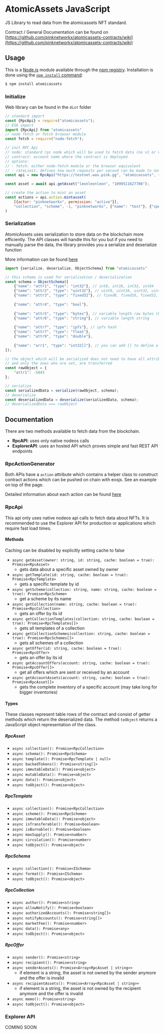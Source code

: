 # AtomicAssets JavaScript

JS Library to read data from the atomicassets NFT standard.

Contract / General Documentation can be found on [https://github.com/pinknetworkx/atomicassets-contracts/wiki](https://github.com/pinknetworkx/atomicassets-contracts/wiki)

## Usage

This is a [Node.js](https://nodejs.org/en/) module available through the
[npm registry](https://www.npmjs.com/). Installation is done using the
[`npm install` command](https://docs.npmjs.com/getting-started/installing-npm-packages-locally):

```sh
$ npm install atomicassets
```

### Initialize

Web library can be found in the `dist` folder

```javascript
// standard import
const {RpcApi} = require("atomicassets");
// ES6 import
import {RpcApi} from "atomicassets"
// node fetch or fetch browser module
const fetch = require("node-fetch");

// init RPC Api
// node: standard rpc node which will be used to fetch data (no v1 or v2 history needed)
// contract: account name where the contract is deployed
// options:
// - fetch: either node-fetch module or the browser equivalent
// - rateLimit: defines how much requests per second can be made to not exceed the rate limit of the node
const api = new RpcApi("https://testnet.wax.pink.gg", "atomicassets", {fetch, rateLimit: 4});

const asset = await api.getAsset("leonleonleon", "1099511627786");

// create the action to mint an asset
const actions = api.action.mintasset(
    [{actor: "pinknetworkx", permission: "active"}],
    "collection", "scheme", -1, "pinknetworkx", {"name": "test"}, {"species": "test2"}
)

```

### Serialization

AtomicAssets uses serialization to store data on the blockchain more efficiently. 
The API classes will handle this for you but if you need to manually parse the data,
the library provides you a serialize and deserialize function

More information can be found [here](https://github.com/pinknetworkx/atomicassets-contracts/wiki/Serialization)

```javascript
import {serialize, deserialize, ObjectSchema} from "atomicassets"

// this schema is used for serialisation / deserialization
const schema = ObjectSchema([
    {"name": "attr1", "type": "int32"}, // int8, int16, int32, int64
    {"name": "attr2", "type": "uint32"}, // uint8, uint16, uint32, uint64
    {"name": "attr3", "type": "fixed32"}, // fixed8, fixed16, fixed32, fixed64
    
    {"name": "attr4", "type": "bool"},
    
    {"name": "attr5", "type": "bytes"}, // variable length raw bytes (UInt8Array)
    {"name": "attr6", "type": "string"}, // variable length string
    
    {"name": "attr7", "type": "ipfs"}, // ipfs hash
    {"name": "attr7", "type": "float"}, 
    {"name": "attr9", "type": "double"},
    
    {"name": "arr1", "type": "int32[]"}, // you can add [] to define a type array
]);

// the object which will be serialized does not need to have all attributes
// and only the ones who are set, are transferred
const rawObject = {
    "attr1": -5843
};

// serialize
const serializedData = serialize(rawObject, schema);
// deserialize
const deserializedData = deserialize(serializedData, schema);
// deserializedData === rawObject
```

## Documentation

There are two methods available to fetch data from the blockchain.

* **RpcAPI**: uses only native nodeos calls
* **ExplorerAPI**: uses an hosted API which proves simple and fast REST API endpoints

### RpcActionGenerator

Both APIs have a `action` attribute which contains a helper class to construct contract actions 
which can be pushed on chain with eosjs. See an example on top of the page.

Detailed information about each action can be found [here](https://github.com/pinknetworkx/atomicassets-contracts/wiki/Actions)

### RpcApi

This api only uses native nodeos api calls to fetch data about NFTs. 
It is recommended to use the Explorer API for production or applications which require fast load times.

#### Methods

Caching can be disabled by explicitly setting cache to false

* `async getAsset(owner: string, id: string, cache: boolean = true): Promise<RpcAsset>`
  * gets data about a specific asset owned by owner
* `async getTemplate(id: string, cache: boolean = true): Promise<RpcTemplate>`
  * gets a specific template by id
* `async getScheme(collection: string, name: string, cache: boolean = true): Promise<RpcScheme>`
  * get a scheme by its name
* `async getCollection(name: string, cache: boolean = true): Promise<RpcCollection>`
  * gets an offer by its id
* `async getCollectionTemplates(collection: string, cache: boolean = true): Promise<RpcTemplates[]>`
  * gets all templates of a collection
* `async getCollectionSchemes(collection: string, cache: boolean = true): Promise<RpcSchemes[]>`
  * gets all schemes of a collection
* `async getOffer(id: string, cache: boolean = true): Promise<RpcOffer>`
  * gets an offer by its id
* `async getAccountOffers(account: string, cache: boolean = true): Promise<RpcOffer[]>`
  * get all offers which are sent or received by an account
* `async getAccountAssets(account: string, cache: boolean = true): Promise<RpcAsset[]>`
  * gets the complete inventory of a specific account (may take long for bigger inventories)
  
#### Types

These classes represent table rows of the contract and consist of getter methods
which return the deserialized data.
The method `toObject` returns a JavaScript object representation of the class.

##### RpcAsset

* `async collection(): Promise<RpcCollection>`
* `async schema(): Promise<RpcSchema>`
* `async template(): Promise<RpcTemplate | null>`
* `async backedTokens(): Promise<string[]>`
* `async immutableData(): Promise<object>`
* `async mutableData(): Promise<object>`
* `async data(): Promise<object>`
* `async toObject(): Promise<object>`

##### RpcTemplate

* `async collection(): Promise<RpcCollection>`
* `async scheme(): Promise<RpcScheme>`
* `async immutableData(): Promise<object>`
* `async isTransferable(): Promise<boolean>`
* `async isBurnable(): Promise<boolean>`
* `async maxSupply(): Promise<number>`
* `async circulation(): Promise<number>`
* `async toObject(): Promise<object>`

##### RpcSchema
* `async collection(): Promise<ISchema>`
* `async format(): Promise<ISchema>`
* `async toObject(): Promise<object>`

##### RpcCollection
* `async author(): Promise<string>`
* `async allowNotify(): Promise<boolean>`
* `async authorizedAccounts(): Promise<string[]>`
* `async notifyAccounts(): Promise<string[]>`
* `async marketFee(): Promise<number>`
* `async data(): Promise<any>`
* `async toObject(): Promise<object>`

##### RpcOffer
* `async sender(): Promise<string>`
* `async recipient(): Promise<string>`
* `async senderAssets(): Promise<Array<RpcAsset | string>>`
  * if element is a string, the asset is not owned by the sender anymore and the offer is invalid
* `async recipientAssets(): Promise<Array<RpcAsset | string>>`
  * if element is a string, the asset is not owned by the recipient anymore and the offer is invalid
* `async memo(): Promise<string>`
* `async toObject(): Promise<object>`

### Explorer API

COMING SOON
